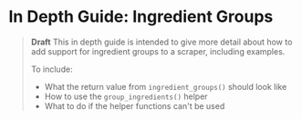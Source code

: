 # In Depth Guide: Ingredient Groups

> **Draft**
> This in depth guide is intended to give more detail about how to add support for ingredient groups to a scraper, including examples.
>
>To include:
>
>* What the return value from `ingredient_groups()` should look like
> * How to use the `group_ingredients()` helper
> * What to do if the helper functions can't be used
